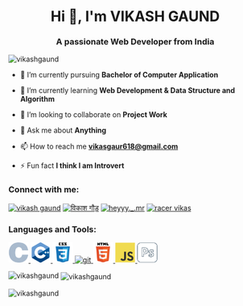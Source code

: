 <h1 align="center">Hi 👋, I'm VIKASH GAUND</h1>
<h3 align="center">A passionate Web Developer from India</h3>

<p align="left"> <img src="https://komarev.com/ghpvc/?username=vikashgaund&label=Profile%20views&color=0e75b6&style=flat" alt="vikashgaund" /> </p>

- 🔭 I’m currently pursuing **Bachelor of Computer Application**

- 🌱 I’m currently learning **Web Development & Data Structure and Algorithm**

- 👯 I’m looking to collaborate on **Project Work**

- 💬 Ask me about **Anything**

- 📫 How to reach me **vikasgaur618@gmail.com**

- ⚡ Fun fact **I think I am Introvert**

<h3 align="left">Connect with me:</h3>
<p align="left">
<a href="https://linkedin.com/in/vikash gaund" target="blank"><img align="center" src="https://raw.githubusercontent.com/rahuldkjain/github-profile-readme-generator/master/src/images/icons/Social/linked-in-alt.svg" alt="vikash gaund" height="30" width="40" /></a>
<a href="https://fb.com/विकाश गौड़" target="blank"><img align="center" src="https://raw.githubusercontent.com/rahuldkjain/github-profile-readme-generator/master/src/images/icons/Social/facebook.svg" alt="विकाश गौड़" height="30" width="40" /></a>
<a href="https://instagram.com/heyyy._.mr" target="blank"><img align="center" src="https://raw.githubusercontent.com/rahuldkjain/github-profile-readme-generator/master/src/images/icons/Social/instagram.svg" alt="heyyy._.mr" height="30" width="40" /></a>
<a href="https://www.youtube.com/c/racer vikas" target="blank"><img align="center" src="https://raw.githubusercontent.com/rahuldkjain/github-profile-readme-generator/master/src/images/icons/Social/youtube.svg" alt="racer vikas" height="30" width="40" /></a>
</p>

<h3 align="left">Languages and Tools:</h3>
<p align="left"> <a href="https://www.cprogramming.com/" target="_blank" rel="noreferrer"> <img src="https://raw.githubusercontent.com/devicons/devicon/master/icons/c/c-original.svg" alt="c" width="40" height="40"/> </a> <a href="https://www.w3schools.com/cpp/" target="_blank" rel="noreferrer"> <img src="https://raw.githubusercontent.com/devicons/devicon/master/icons/cplusplus/cplusplus-original.svg" alt="cplusplus" width="40" height="40"/> </a> <a href="https://www.w3schools.com/css/" target="_blank" rel="noreferrer"> <img src="https://raw.githubusercontent.com/devicons/devicon/master/icons/css3/css3-original-wordmark.svg" alt="css3" width="40" height="40"/> </a> <a href="https://git-scm.com/" target="_blank" rel="noreferrer"> <img src="https://www.vectorlogo.zone/logos/git-scm/git-scm-icon.svg" alt="git" width="40" height="40"/> </a> <a href="https://www.w3.org/html/" target="_blank" rel="noreferrer"> <img src="https://raw.githubusercontent.com/devicons/devicon/master/icons/html5/html5-original-wordmark.svg" alt="html5" width="40" height="40"/> </a> <a href="https://developer.mozilla.org/en-US/docs/Web/JavaScript" target="_blank" rel="noreferrer"> <img src="https://raw.githubusercontent.com/devicons/devicon/master/icons/javascript/javascript-original.svg" alt="javascript" width="40" height="40"/> </a> <a href="https://www.photoshop.com/en" target="_blank" rel="noreferrer"> <img src="https://raw.githubusercontent.com/devicons/devicon/master/icons/photoshop/photoshop-line.svg" alt="photoshop" width="40" height="40"/> </a> </p>

<p><img align="left" src="https://github-readme-stats.vercel.app/api/top-langs?username=vikashgaund&show_icons=true&locale=en&layout=compact" alt="vikashgaund" /></p>

<p>&nbsp;<img align="center" src="https://github-readme-stats.vercel.app/api?username=vikashgaund&show_icons=true&locale=en" alt="vikashgaund" /></p>

<p><img align="center" src="https://github-readme-streak-stats.herokuapp.com/?user=vikashgaund&" alt="vikashgaund" /></p>
